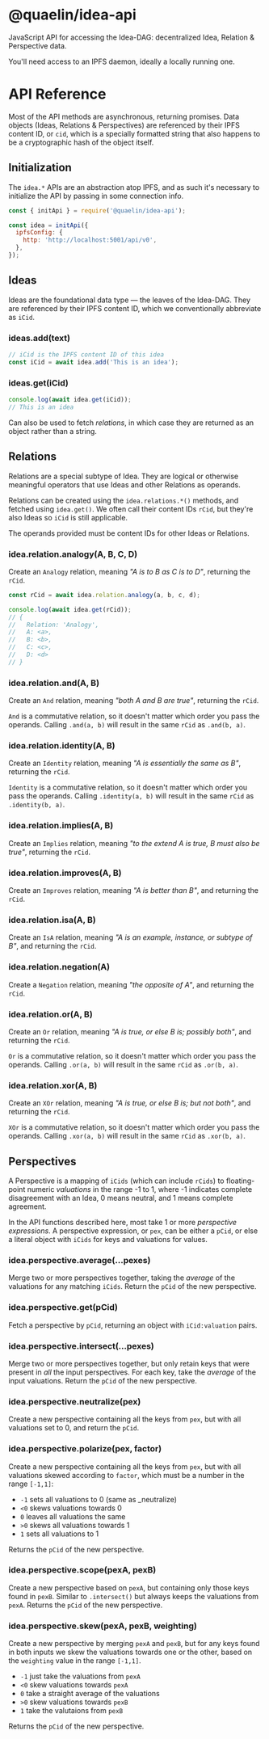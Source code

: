 # @quaelin/idea-api

JavaScript API for accessing the Idea-DAG: decentralized Idea, Relation &
Perspective data.

You'll need access to an IPFS daemon, ideally a locally running one.

# API Reference

Most of the API methods are asynchronous, returning promises.  Data objects
(Ideas, Relations & Perspectives) are referenced by their IPFS content ID, or
`cid`, which is a specially formatted string that also happens to be a
cryptographic hash of the object itself.

## Initialization

The `idea.*` APIs are an abstraction atop IPFS, and as such it's necessary to
initialize the API by passing in some connection info.

```js
const { initApi } = require('@quaelin/idea-api');

const idea = initApi({
  ipfsConfig: {
    http: 'http://localhost:5001/api/v0',
  },
});
```

## Ideas

Ideas are the foundational data type &mdash; the leaves of the Idea-DAG.  They
are referenced by their IPFS content ID, which we conventionally abbreviate as
`iCid`.

### ideas.add(text)

```js
// iCid is the IPFS content ID of this idea
const iCid = await idea.add('This is an idea');
```

### ideas.get(iCid)

```js
console.log(await idea.get(iCid));
// This is an idea
```

Can also be used to fetch _relations_, in which case they are returned as an
object rather than a string.

## Relations

Relations are a special subtype of Idea.  They are logical or otherwise
meaningful operators that use Ideas and other Relations as operands.

Relations can be created using the `idea.relations.*()` methods, and fetched
using `idea.get()`.  We often call their content IDs `rCid`, but they're also
Ideas so `iCid` is still applicable.

The operands provided must be content IDs for other Ideas or Relations.

### idea.relation.analogy(A, B, C, D)

Create an `Analogy` relation, meaning _"A is to B as C is to D"_, returning the
`rCid`.

```js
const rCid = await idea.relation.analogy(a, b, c, d);

console.log(await idea.get(rCid));
// {
//   Relation: 'Analogy',
//   A: <a>,
//   B: <b>,
//   C: <c>,
//   D: <d>
// }
```

### idea.relation.and(A, B)

Create an `And` relation, meaning _"both A and B are true"_, returning the
`rCid`.

`And` is a commutative relation, so it doesn't matter which order you pass the
operands.  Calling `.and(a, b)` will result in the same `rCid` as `.and(b, a)`.

### idea.relation.identity(A, B)

Create an `Identity` relation, meaning _"A is essentially the same as B"_,
returning the `rCid`.

`Identity` is a commutative relation, so it doesn't matter which order you pass
the operands.  Calling `.identity(a, b)` will result in the same `rCid` as
`.identity(b, a)`.

### idea.relation.implies(A, B)

Create an `Implies` relation, meaning _"to the extend A is true, B must also be
true"_, returning the `rCid`.

### idea.relation.improves(A, B)

Create an `Improves` relation, meaning _"A is better than B"_, and returning the
`rCid`.

### idea.relation.isa(A, B)

Create an `IsA` relation, meaning _"A is an example, instance, or subtype of
B"_, and returning the `rCid`.

### idea.relation.negation(A)

Create a `Negation` relation, meaning _"the opposite of A"_, and returning the
`rCid`.

### idea.relation.or(A, B)

Create an `Or` relation, meaning _"A is true, or else B is; possibly both"_,
and returning the `rCid`.

`Or` is a commutative relation, so it doesn't matter which order you pass the
operands.  Calling `.or(a, b)` will result in the same `rCid` as `.or(b, a)`.

### idea.relation.xor(A, B)

Create an `XOr` relation, meaning _"A is true, or else B is; but not both"_,
and returning the `rCid`.

`XOr` is a commutative relation, so it doesn't matter which order you pass the
operands.  Calling `.xor(a, b)` will result in the same `rCid` as `.xor(b, a)`.

## Perspectives

A Perspective is a mapping of `iCids` (which can include `rCids`) to
floating-point numeric _valuations_ in the range -1 to 1, where -1 indicates
complete disagreement with an Idea, 0 means neutral, and 1 means complete
agreement.

In the API functions described here, most take 1 or more _perspective
expressions_.  A perspective expression, or `pex`, can be either a `pCid`, or
else a literal object with `iCids` for keys and valuations for values.

### idea.perspective.average(...pexes)

Merge two or more perspectives together, taking the _average_ of the valuations
for any matching `iCids`.  Return the `pCid` of the new perspective.

### idea.perspective.get(pCid)

Fetch a perspective by `pCid`, returning an object with `iCid:valuation` pairs.

### idea.perspective.intersect(...pexes)

Merge two or more perspectives together, but only retain keys that were present
in _all_ the input perspectives.  For each key, take the _average_ of the input
valuations.  Return the `pCid` of the new perspective.

### idea.perspective.neutralize(pex)

Create a new perspective containing all the keys from `pex`, but with all
valuations set to 0, and return the `pCid`.

### idea.perspective.polarize(pex, factor)

Create a new perspective containing all the keys from `pex`, but with all
valuations skewed according to `factor`, which must be a number in the range
`[-1,1]`:
 - `-1` sets all valuations to 0 (same as _neutralize)
 - `<0` skews valuations towards 0
 - `0` leaves all valuations the same
 - `>0` skews all valuations towards 1
 - `1` sets all valuations to 1

Returns the `pCid` of the new perspective.

### idea.perspective.scope(pexA, pexB)

Create a new perspective based on `pexA`, but containing only those keys found
in `pexB`.  Similar to `.intersect()` but always keeps the valuations from
`pexA`.  Returns the `pCid` of the new perspective.

### idea.perspective.skew(pexA, pexB, weighting)

Create a new perspective by merging `pexA` and `pexB`, but for any keys found in
both inputs we skew the valuations towards one or the other, based on the
`weighting` value in the range `[-1,1]`.
 - `-1` just take the valuations from `pexA`
 - `<0` skew valuations towards `pexA`
 - `0` take a straight average of the valuations
 - `>0` skew valuations towards `pexB`
 - `1` take the valutaions from `pexB`

Returns the `pCid` of the new perspective.
